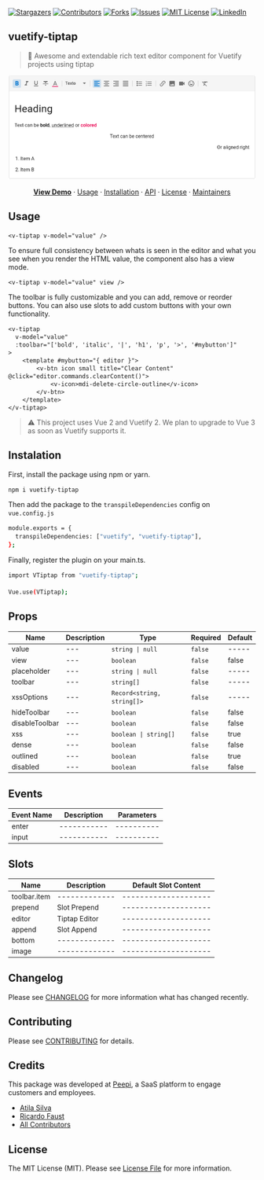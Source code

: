 [![Stargazers][stars-shield]][stars-url]
[![Contributors][contributors-shield]][contributors-url]
[![Forks][forks-shield]][forks-url]
[![Issues][issues-shield]][issues-url]
[![MIT License][license-shield]][license-url]
[![LinkedIn][linkedin-shield]][linkedin-url]

## vuetify-tiptap

> 🚀 Awesome and extendable rich text editor component for Vuetify projects using tiptap

![Sample](images/sample.png)

<p align="center">
    <a href="https://main--62508045836c88003a1f61fa.chromatic.com"><strong>View Demo</strong></a>
    ·
    <a href="#usage">Usage</a>
    ·
    <a href="#installation">Installation</a>
    ·
    <a href="#api">API</a>
    ·
    <a href="#license">License</a>
    ·
    <a href="#license">Maintainers</a>
</p>

## Usage

```vue
<v-tiptap v-model="value" />
```

To ensure full consistency between whats is seen in the editor and what you see when you render the HTML value, the component also has a view mode.

```vue
<v-tiptap v-model="value" view />
```

The toolbar is fully customizable and you can add, remove or reorder buttons. You can also use slots to add custom buttons with your own functionality.

```vue
<v-tiptap
  v-model="value"
  :toolbar="['bold', 'italic', '|', 'h1', 'p', '>', '#mybutton']"
>
    <template #mybutton="{ editor }">
        <v-btn icon small title="Clear Content" @click="editor.commands.clearContent()">
            <v-icon>mdi-delete-circle-outline</v-icon>
        </v-btn>
    </template>
</v-tiptap>
```

> ⚠️ This project uses Vue 2 and Vuetify 2. We plan to upgrade to Vue 3 as soon as Vuetify supports it.

## Instalation

First, install the package using npm or yarn.

```bash
npm i vuetify-tiptap
```

Then add the package to the `transpileDependencies` config on `vue.config.js`

```bash
module.exports = {
  transpileDependencies: ["vuetify", "vuetify-tiptap"],
};
```

Finally, register the plugin on your main.ts.

```bash
import VTiptap from "vuetify-tiptap";

Vue.use(VTiptap);
```

## Props

| Name           | Description | Type                       | Required | Default |
| -------------- | ----------- | -------------------------- | -------- | ------- |
| value          | ---         | `string \| null`           | `false`  | -----   |
| view           | ---         | `boolean`                  | `false`  | false   |
| placeholder    | ---         | `string \| null`           | `false`  | -----   |
| toolbar        | ---         | `string[]`                 | `false`  | -----   |
| xssOptions     | ---         | `Record<string, string[]>` | `false`  | -----   |
| hideToolbar    | ---         | `boolean`                  | `false`  | false   |
| disableToolbar | ---         | `boolean`                  | `false`  | false   |
| xss            | ---         | `boolean \| string[]`      | `false`  | true    |
| dense          | ---         | `boolean`                  | `false`  | false   |
| outlined       | ---         | `boolean`                  | `false`  | true    |
| disabled       | ---         | `boolean`                  | `false`  | false   |

## Events

| Event Name | Description | Parameters |
| ---------- | ----------- | ---------- |
| enter      | ----------- | ---------- |
| input      | ----------- | ---------- |

## Slots

| Name         | Description   | Default Slot Content |
| ------------ | ------------- | -------------------- |
| toolbar.item | ------------- | -------------------- |
| prepend      | Slot Prepend  | -------------------- |
| editor       | Tiptap Editor | -------------------- |
| append       | Slot Append   | -------------------- |
| bottom       | ------------- | -------------------- |
| image        | ------------- | -------------------- |

## Changelog

Please see [CHANGELOG](CHANGELOG.md) for more information what has changed recently.

## Contributing

Please see [CONTRIBUTING](CONTRIBUTING.md) for details.

## Credits

This package was developed at [Peepi](https://www.peepi.com.br), a SaaS platform to engage customers and employees.

- [Atila Silva](https://github.com/a2insights)
- [Ricardo Faust](https://github.com/alkin)
- [All Contributors](../../contributors)

## License

The MIT License (MIT). Please see [License File](LICENSE.md) for more information.

<!-- MARKDOWN LINKS & IMAGES -->
<!-- https://www.markdownguide.org/basic-syntax/#reference-style-links -->

[contributors-shield]: https://img.shields.io/github/contributors/peepi-com-br/vuetify-tiptap.svg?style=for-the-badge
[contributors-url]: https://github.com/peepi-com-br/vuetify-tiptap/graphs/contributors
[forks-shield]: https://img.shields.io/github/forks/peepi-com-br/vuetify-tiptap.svg?style=for-the-badge
[forks-url]: https://github.com/peepi-com-br/vuetify-tiptap/network/members
[stars-shield]: https://img.shields.io/github/stars/peepi-com-br/vuetify-tiptap.svg?style=for-the-badge
[stars-url]: https://github.com/peepi-com-br/vuetify-tiptap/stargazers
[issues-shield]: https://img.shields.io/github/issues/peepi-com-br/vuetify-tiptap.svg?style=for-the-badge
[issues-url]: https://github.com/peepi-com-br/vuetify-tiptap/issues
[license-shield]: https://img.shields.io/github/license/peepi-com-br/vuetify-tiptap.svg?style=for-the-badge
[license-url]: https://github.com/peepi-com-br/vuetify-tiptap/blob/master/LICENSE.txt
[linkedin-shield]: https://img.shields.io/badge/-LinkedIn-black.svg?style=for-the-badge&logo=linkedin&colorB=555
[linkedin-url]: https://linkedin.com/company/peepi
[product-screenshot]: images/screenshot.png
